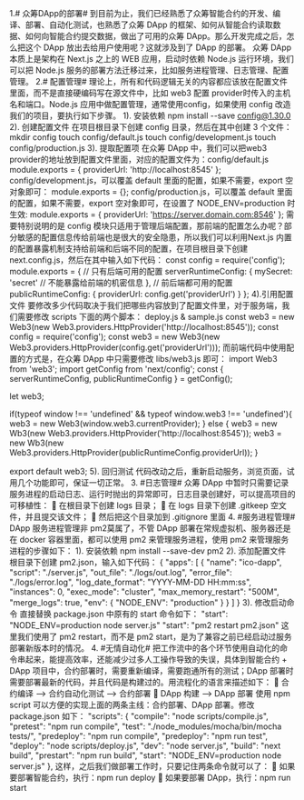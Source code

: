 1.# 众筹DApp的部署#
到目前为止，我们已经熟悉了众筹智能合约的开发、编译、部署、自动化测试，也熟悉了众筹 DApp 的框架、如何从智能合约读取数据、如何向智能合约提交数据，做出了可用的众筹 DApp。那么开发完成之后，怎么把这个 DApp 放出去给用户使用呢？这就涉及到了 DApp 的部署。
众筹 DApp 本质上是架构在 Next.js 之上的 WEB 应用，启动时依赖 Node.js 运行环境，我们可以把 Node.js 服务的部署方法迁移过来，比如服务进程管理、日志管理、配置管理。
2.# 配置管理#
理论上，所有和代码逻辑无关的内容都应该放在配置文件里面，而不是直接硬编码写在源文件中，比如 web3 配置 provider时传入的主机名和端口。Node.js 应用中做配置管理，通常使用config，如果使用 config 改造我们的项目，要执行如下步骤。
1).	安装依赖
npm install --save config@1.30.0
2).	创建配置文件
在项目根目录下创建 config 目录，然后在其中创建 3 个文件：
mkdir config
touch config/default.js
touch config/development.js
touch config/production.js
3).	提取配置项
在众筹 DApp 中，我们可以把web3 provider的地址放到配置文件里面，对应的配置文件为：config/default.js
module.exports = {
providerUrl: 'http://localhost:8545'
};
config/development.js，可以覆盖 default 里面的配置，如果不需要，export 空对象即可：
module.exports = {};
config/production.js，可以覆盖 default 里面的配置，如果不需要，export 空对象即可，在设置了 NODE_ENV=production 时生效:
module.exports = {
    providerUrl: 'https://server.domain.com:8546'
};
需要特别说明的是 config 模块只适用于管理后端配置，那前端的配置怎么办呢？部分敏感的配置信息传给前端也是很大的安全隐患，所以我们可以利用Next.js 内置的配置暴露机制支持给前端和后端不同的配置，在项目根目录下创建 next.config.js，然后在其中输入如下代码：
const config = require('config'); 
module.exports = { 
// 只有后端可用的配置 
serverRuntimeConfig: {
   mySecret: 'secret'  // 不能暴露给前端的机密信息
}, 
// 前后端都可用的配置 
publicRuntimeConfig: { 
providerUrl: config.get('providerUrl')
}
};
4).引用配置文件
要修改多少代码取决于我们把哪些内容放到了配置文件里，对于服务端，我们需要修改 scripts 下面的两个脚本：
deploy.js & sample.js
const web3 = new Web3(new 
	Web3.providers.HttpProvider('http://localhost:8545'));
const config = require('config');
const web3 = new Web3(new Web3.providers.HttpProvider(config.get('providerUrl')));
而前端代码中使用配置的方式是，在众筹 DApp 中只需要修改 libs/web3.js 即可：
import Web3 from 'web3';
import getConfig from 'next/config';
const { serverRuntimeConfig, publicRuntimeConfig } = getConfig();

let web3;

if(typeof window !== 'undefined' && typeof window.web3 !== 'undefined'){
    web3 = new Web3(window.web3.currentProvider);
} else {
    web3 = new Wb3(new Web3.providers.HttpProvider('http://localhost:8545'));
    web3 = new Wb3(new Web3.providers.HttpProvider(publicRuntimeConfig.providerUrl));
}

export default web3;
5).	回归测试
代码改动之后，重新启动服务，浏览页面，试用几个功能即可，保证一切正常。
3. #日志管理#
众筹 DApp 中暂时只需要记录服务进程的启动日志、运行时抛出的异常即可，日志目录创建好，可以提高项目的可移植性： 
	在根目录下创建 logs 目录； 
	在 logs 目录下创建 .gitkeep 空文件，并且提交该文件； 
	然后把这个目录加到 .gitignore 里面
4. #服务进程管理#
DApp 服务进程管理非 pm2莫属了，不管 DApp 部署在常规虚拟机、服务器还是在 docker 容器里面，都可以使用 pm2 来管理服务进程，使用 pm2 来管理服务进程的步骤如下：
1).	安装依赖
npm install --save-dev pm2
2).	添加配置文件
根目录下创建 pm2.json，输入如下代码：
{
    "apps": [
        {
            "name": "ico-dapp",
            "script": "./server.js",
            "out_file": "./logs/out.log",
            "error_file": "./logs/error.log",
            "log_date_format": "YYYY-MM-DD HH:mm:ss",
            "instances": 0,
            "exec_mode": "cluster",
            "max_memory_restart": "500M",
            "merge_logs": true,
            "env": {
                "NODE_ENV": "production"
            }
        }
    ]
}
3).	修改启动命令
直接替换 package.json 中原有的 start 命令如下：
"start": "NODE_ENV=production node server.js"
"start": "pm2 restart pm2.json"
这里我们使用了 pm2 restart，而不是 pm2 start，是为了兼容之前已经启动过服务部署新版本时的情况。
4. #无情自动化#
把工作流中的各个环节使用自动化的命令串起来，能提高效率，还能减少过多人工操作导致的失误，具体到智能合约 + DApp 项目中，合约部署时，需要重新编译，需要跑通所有的测试；DApp 部署时需要部署最新的代码，并且代码是构建过的。用流程化的语言来描述如下：
	合约编译 --> 合约自动化测试 --> 合约部署
	DApp 构建 --> DApp 部署
使用 npm script 可以方便的实现上面的两条主线：合约部署、DApp 部署。修改 package.json 如下：
"scripts": {
    "compile": "node scripts/compile.js",
    "pretest": "npm run compile",
    "test": "./node_modules/mocha/bin/mocha tests/",
    "predeploy": "npm run compile",
    "predeploy": "npm run test",
    "deploy": "node scripts/deploy.js",
    "dev": "node server.js",
    "build": "next build",
    "prestart": "npm run build",
    "start": "NODE_ENV=production node server.js"
  },
这样，之后我们做部署工作时，只要记住两条命令就可以了：
	如果要部署智能合约，执行：npm run deploy
	如果要部署 DApp，执行：npm run start
